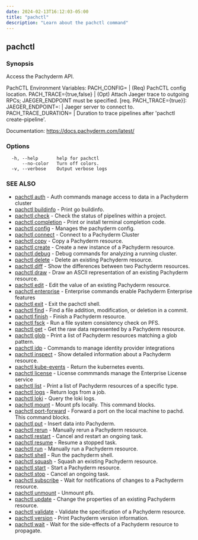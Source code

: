 ```yaml
---
date: 2024-02-13T16:12:03-05:00
title: "pachctl"
description: "Learn about the pachctl command"
---
```


## pachctl



### Synopsis

Access the Pachyderm API.

PachCTL Environment Variables:
 PACH_CONFIG=<path> | (Req) PachCTL config location. 
 PACH_TRACE={true,false} | (Opt) Attach Jaeger trace to outgoing RPCs; JAEGER_ENDPOINT must be specified. 
		[req. PACH_TRACE={true}]: 
	 JAEGER_ENDPOINT=<host>:<port>  | Jaeger server to connect to. 
	 PACH_TRACE_DURATION=<duration> | Duration to trace pipelines after 'pachctl create-pipeline'. 
 
Documentation: https://docs.pachyderm.com/latest/

### Options

```
  -h, --help       help for pachctl
      --no-color   Turn off colors.
  -v, --verbose    Output verbose logs
```

### SEE ALSO

* [pachctl auth](../pachctl_auth)	 - Auth commands manage access to data in a Pachyderm cluster
* [pachctl buildinfo](../pachctl_buildinfo)	 - Print go buildinfo.
* [pachctl check](../pachctl_check)	 - Check the status of pipelines within a project.
* [pachctl completion](../pachctl_completion)	 - Print or install terminal completion code.
* [pachctl config](../pachctl_config)	 - Manages the pachyderm config.
* [pachctl connect](../pachctl_connect)	 - Connect to a Pachyderm Cluster
* [pachctl copy](../pachctl_copy)	 - Copy a Pachyderm resource.
* [pachctl create](../pachctl_create)	 - Create a new instance of a Pachyderm resource.
* [pachctl debug](../pachctl_debug)	 - Debug commands for analyzing a running cluster.
* [pachctl delete](../pachctl_delete)	 - Delete an existing Pachyderm resource.
* [pachctl diff](../pachctl_diff)	 - Show the differences between two Pachyderm resources.
* [pachctl draw](../pachctl_draw)	 - Draw an ASCII representation of an existing Pachyderm resource.
* [pachctl edit](../pachctl_edit)	 - Edit the value of an existing Pachyderm resource.
* [pachctl enterprise](../pachctl_enterprise)	 - Enterprise commands enable Pachyderm Enterprise features
* [pachctl exit](../pachctl_exit)	 - Exit the pachctl shell.
* [pachctl find](../pachctl_find)	 - Find a file addition, modification, or deletion in a commit.
* [pachctl finish](../pachctl_finish)	 - Finish a Pachyderm resource.
* [pachctl fsck](../pachctl_fsck)	 - Run a file system consistency check on PFS.
* [pachctl get](../pachctl_get)	 - Get the raw data represented by a Pachyderm resource.
* [pachctl glob](../pachctl_glob)	 - Print a list of Pachyderm resources matching a glob pattern.
* [pachctl idp](../pachctl_idp)	 - Commands to manage identity provider integrations
* [pachctl inspect](../pachctl_inspect)	 - Show detailed information about a Pachyderm resource.
* [pachctl kube-events](../pachctl_kube-events)	 - Return the kubernetes events.
* [pachctl license](../pachctl_license)	 - License commmands manage the Enterprise License service
* [pachctl list](../pachctl_list)	 - Print a list of Pachyderm resources of a specific type.
* [pachctl logs](../pachctl_logs)	 - Return logs from a job.
* [pachctl loki](../pachctl_loki)	 - Query the loki logs.
* [pachctl mount](../pachctl_mount)	 - Mount pfs locally. This command blocks.
* [pachctl port-forward](../pachctl_port-forward)	 - Forward a port on the local machine to pachd. This command blocks.
* [pachctl put](../pachctl_put)	 - Insert data into Pachyderm.
* [pachctl rerun](../pachctl_rerun)	 - Manually rerun a Pachyderm resource.
* [pachctl restart](../pachctl_restart)	 - Cancel and restart an ongoing task.
* [pachctl resume](../pachctl_resume)	 - Resume a stopped task.
* [pachctl run](../pachctl_run)	 - Manually run a Pachyderm resource.
* [pachctl shell](../pachctl_shell)	 - Run the pachyderm shell.
* [pachctl squash](../pachctl_squash)	 - Squash an existing Pachyderm resource.
* [pachctl start](../pachctl_start)	 - Start a Pachyderm resource.
* [pachctl stop](../pachctl_stop)	 - Cancel an ongoing task.
* [pachctl subscribe](../pachctl_subscribe)	 - Wait for notifications of changes to a Pachyderm resource.
* [pachctl unmount](../pachctl_unmount)	 - Unmount pfs.
* [pachctl update](../pachctl_update)	 - Change the properties of an existing Pachyderm resource.
* [pachctl validate](../pachctl_validate)	 - Validate the specification of a Pachyderm resource.
* [pachctl version](../pachctl_version)	 - Print Pachyderm version information.
* [pachctl wait](../pachctl_wait)	 - Wait for the side-effects of a Pachyderm resource to propagate.

